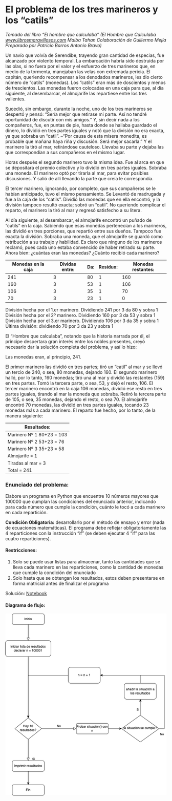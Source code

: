 # El problema de los tres marineros y los “catils”

*Tomado del libro “El hombre que calculaba” (El Hombre que Calculaba www.librosmaravillosos.com Malba Tahan Colaboración de Guillermo Mejía Preparado por Patricio Barros Antonio Bravo)*

Un navío que volvía de Serendibe, trayendo gran cantidad de especias, fue alcanzado por violento temporal. La embarcación habría sido destruida por las olas, si no fuera por el valor y el esfuerzo de tres marineros que, en medio de la tormenta, manejaban las velas con extremada pericia. El capitán, queriendo recompensar a los denodados marineros, les dio cierto número de “catils” (monedas). Los “catils” eran más de doscientos y menos de trescientos. Las monedas fueron colocadas en una caja para que, al día siguiente, al desembarcar, el almojarife las repartiese entre los tres valientes.

Sucedió, sin embargo, durante la noche, uno de los tres marineros se despertó y pensó: “Sería mejor que retirase mi parte. Así no tendré oportunidad de discutir con mis amigos.” Y, sin decir nada a los compañeros, fue, en puntas de pie, hasta donde se hallaba guardado el dinero, lo dividió en tres partes iguales y notó que la división no era exacta, ya que sobraba un “catil”. –“Por causa de esta mísera monedita, es probable que mañana haya riña y discusión. Será mejor sacarla.” Y el marinero la tiró al mar, retirándose cauteloso. Llevaba su parte y dejaba las que correspondían a sus compañeros en el mismo lugar. 

Horas después el segundo marinero tuvo la misma idea. Fue al arca en que se depositara el premio colectivo y lo dividió en tres partes iguales. Sobraba una moneda. El marinero optó por tirarla al mar, para evitar posibles discusiones. Y salió de allí llevando la parte que creía le correspondía. 

El tercer marinero, ignorando, por completo, que sus compañeros se le habían anticipado, tuvo el mismo pensamiento. Se Levantó de madrugada y fue a la caja de los “catils”. Dividió las monedas que en ella encontró, y la división tampoco resultó exacta; sobró un “catil”. No queriendo complicar el reparto, el marinero la tiró al mar y regresó satisfecho a su litera. 

Al día siguiente, al desembarcar, el almojarife encontró un puñado de “catils” en la caja. Sabiendo que esas monedas pertenecían a los marineros, las dividió en tres porciones, que repartió entre sus dueños. Tampoco fue exacta la división. Sobraba una moneda, que el almojarife se guardó como retribución a su trabajo y habilidad. Es claro que ninguno de los marineros reclamó, pues cada uno estaba convencido de haber retirado su parte. Ahora bien: ¿cuántas eran las monedas? ¿Cuánto recibió cada marinero?

| Monedas en la caja | Dividas entre: | Da: | Residuo: | Monedas restantes: |
|--------------------|----------------|-----|----------|--------------------|
| 241                | 3              | 80  | 1        | 160                |
| 160                | 3              | 53  | 1        | 106                |
| 106                | 3              | 35  | 1        | 70                 |
| 70                 | 3              | 23  | 1        | 0                  |

División hecha por el 1.er marinero. Dividiendo 241 por 3 da 80 y sobra 1
División hecha por el 2º marinero. Dividiendo 160 por 3 da 53 y sobra 1
División hecha por el 3.er marinero. Dividiendo 106 por 3 da 35 y sobra 1
Última división: dividiendo 70 por 3 da 23 y sobra 1



El “Hombre que calculaba”, notando que la historia narrada por él, el príncipe despertara gran interés entre los nobles presentes, creyó necesario dar la solución completa del problema, y así lo hizo:

Las monedas eran, al principio, 241.

El primer marinero las dividió en tres partes; tiró un “catil” al mar y se llevó un tercio de 240, o sea, 80 monedas, dejando 160.
El segundo marinero halló, por lo tanto, 160 monedas; tiró una al mar y dividió las restantes (159) en tres partes. Tomó la tercera parte, o sea, 53, y dejó el resto, 106. 
El tercer marinero encontró en la caja 106 monedas, dividió ese resto en tres partes iguales, tirando al mar la moneda que sobraba. Retiró la tercera parte de 105, o sea, 35 monedas, dejando el resto, o sea 70.
El almojarife encontró 70 monedas, las dividió en tres partes iguales, tocando 23 monedas más a cada marinero. El reparto fue hecho, por lo tanto, de la manera
siguiente:

| Resultados:               |
|---------------------------|
| Marinero Nº 1 80+23 = 103 |
| Marinero Nº 2 53+23 = 76  |
| Marinero Nº 3 35+23 = 58  |
| Almojarife = 1            |
| Tiradas al mar = 3        |
| Total = 241               |

### Enunciado del problema:

Elabore un programa en Python que encuentre 10 números mayores que 100000 que cumplan las condiciones del enunciado anterior, indicando para cada número que cumple la condición, cuánto le tocó a cada marinero en cada repartición. 

**Condición Obligatoria:** desarrollarlo por el método de ensayo y error (nada de ecuaciones matemáticas). El programa debe reflejar obligatoriamente las 4 reparticiones con la instrucción “if” (se deben ejecutar 4 “if” para las cuatro reparticiones).

#### Restricciones:

1. Solo se puede usar listas para almacenar, tanto las cantidades que se lleva cada marinero en las reparticiones, como la cantidad de monedas que cumple la condición del enunciado
2. Solo hasta que se obtengan los resultados, estos deben presentarse en forma matricial antes de finalizar el programa

Solución: [Notebook](marineros_catils.ipynb)

#### Diagrama de flujo:

![Diagrama](diagram.png)